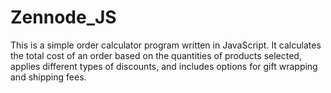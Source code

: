 # Zennode_JS
This is a simple order calculator program written in JavaScript. It calculates the total cost of an order based on the quantities of products selected, applies different types of discounts, and includes options for gift wrapping and shipping fees.
